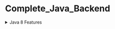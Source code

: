 # Complete_Java_Backend




<details>
<Summary>Java 8 Features</Summary>
<h2>Functional Interfaces</h2>
  
```
function test() {
  console.log("notice the blank line before this function?");
}
```

<h2>Predefined Functional Interfaces</h2>


</details>



